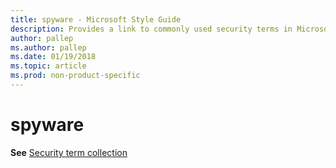 ```yaml
---
title: spyware - Microsoft Style Guide
description: Provides a link to commonly used security terms in Microsoft documents including 'spyware'.
author: pallep
ms.author: pallep
ms.date: 01/19/2018
ms.topic: article
ms.prod: non-product-specific
---
```


# spyware

**See** [Security term collection](~/a-z-word-list-term-collections/term-collections/security-terms.md)
